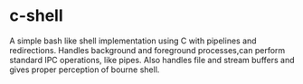 c-shell
=======

A simple bash like shell implementation using C with pipelines and redirections.
Handles background and foreground processes,can perform standard IPC operations, like pipes. 
Also handles file and stream buffers and gives proper perception of bourne shell. 

